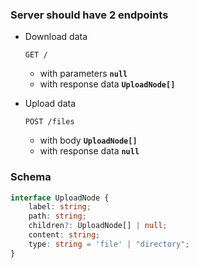 ### Server should have 2 endpoints

- Download data
    ```
    GET /
    ```

    - with parameters **`null`**
    - with response data **`UploadNode[]`**

- Upload data

    ```
    POST /files
    ```

    - with body **`UploadNode[]`**
    - with response data **`null`**

### Schema

```typescript
interface UploadNode {
    label: string;
    path: string;
    children?: UploadNode[] | null;
    content: string;
    type: string = 'file' | "directory";
}
```
